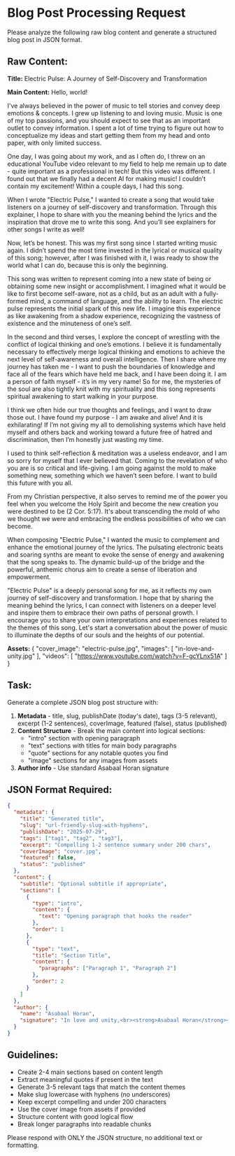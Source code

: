 # Blog Post Processing Request

Please analyze the following raw blog content and generate a structured blog post in JSON format.

## Raw Content:
**Title:** Electric Pulse: A Journey of Self-Discovery and Transformation

**Main Content:**
Hello, world!

I've always believed in the power of music to tell stories and convey deep emotions & concepts. I grew up listening to and loving music. Music is one of my top passions, and you should expect to see that as an important outlet to convey information. I spent a lot of time trying to figure out how to conceptualize my ideas and start getting them from my head and onto paper, with only limited success.

One day, I was going about my work, and as I often do, I threw on an educational YouTube video relevant to my field to help me remain up to date - quite important as a professional in tech! But this video was different. I found out that we finally had a decent AI for making music! I couldn’t contain my excitement! Within a couple days, I had this song.

When I wrote "Electric Pulse," I wanted to create a song that would take listeners on a journey of self-discovery and transformation. Through this explainer, I hope to share with you the meaning behind the lyrics and the inspiration that drove me to write this song. And you’ll see explainers for other songs I write as well!

Now, let’s be honest. This was my first song since I started writing music again. I didn’t spend the most time invested in the lyrical or musical quality of this song; however, after I was finished with it, I was ready to show the world what I can do, because this is only the beginning.

This song was written to represent coming into a new state of being or obtaining some new insight or accomplishment. I imagined what it would be like to first become self-aware, not as a child, but as an adult with a fully-formed mind, a command of language, and the ability to learn. The electric pulse represents the initial spark of this new life. I imagine this experience as like awakening from a shadow experience, recognizing the vastness of existence and the minuteness of one’s self.

In the second and third verses, I explore the concept of wrestling with the conflict of logical thinking and one’s emotions. I believe it is fundamentally necessary to effectively merge logical thinking and emotions to achieve the next level of self-awareness and overall intelligence. Then I share where my journey has taken me - I want to push the boundaries of knowledge and face all of the fears which have held me back, and I have been doing it. I am a person of faith myself - it’s in my very name! So for me, the mysteries of the soul are also tightly knit with my spirituality and this song represents spiritual awakening to start walking in your purpose.

I think we often hide our true thoughts and feelings, and I want to draw those out. I have found my purpose - I am awake and alive! And it is exhilarating! If I’m not giving my all to demolishing systems which have held myself and others back and working toward a future free of hatred and discrimination, then I’m honestly just wasting my time.

I used to think self-reflection & meditation was a useless endeavor, and I am so sorry for myself that I ever believed that. Coming to the revelation of who you are is so critical and life-giving. I am going against the mold to make something new, something which we haven’t seen before. I want to build this future with you all.

From my Christian perspective, it also serves to remind me of the power you feel when you welcome the Holy Spirit and become the new creation you were destined to be (2 Cor. 5:17). It's about transcending the mold of who we thought we were and embracing the endless possibilities of who we can become.

When composing "Electric Pulse," I wanted the music to complement and enhance the emotional journey of the lyrics. The pulsating electronic beats and soaring synths are meant to evoke the sense of energy and awakening that the song speaks to. The dynamic build-up of the bridge and the powerful, anthemic chorus aim to create a sense of liberation and empowerment.

"Electric Pulse" is a deeply personal song for me, as it reflects my own journey of self-discovery and transformation. I hope that by sharing the meaning behind the lyrics, I can connect with listeners on a deeper level and inspire them to embrace their own paths of personal growth. I encourage you to share your own interpretations and experiences related to the themes of this song. Let's start a conversation about the power of music to illuminate the depths of our souls and the heights of our potential.

**Assets:**
{
  "cover_image": "electric-pulse.jpg",
  "images": [
    "in-love-and-unity.jpg"
  ],
  "videos": [
    "https://www.youtube.com/watch?v=F-gcYLnx51A"
  ]
}

## Task:
Generate a complete JSON blog post structure with:

1. **Metadata** - title, slug, publishDate (today's date), tags (3-5 relevant), excerpt (1-2 sentences), coverImage, featured (false), status (published)
2. **Content Structure** - Break the main content into logical sections:
   - "intro" section with opening paragraph
   - "text" sections with titles for main body paragraphs
   - "quote" sections for any notable quotes you find
   - "image" sections for any images from assets
3. **Author info** - Use standard Asabaal Horan signature

## JSON Format Required:
```json
{
  "metadata": {
    "title": "Generated title",
    "slug": "url-friendly-slug-with-hyphens",
    "publishDate": "2025-07-29",
    "tags": ["tag1", "tag2", "tag3"],
    "excerpt": "Compelling 1-2 sentence summary under 200 chars",
    "coverImage": "cover.jpg",
    "featured": false,
    "status": "published"
  },
  "content": {
    "subtitle": "Optional subtitle if appropriate",
    "sections": [
      {
        "type": "intro",
        "content": {
          "text": "Opening paragraph that hooks the reader"
        },
        "order": 1
      },
      {
        "type": "text", 
        "title": "Section Title",
        "content": {
          "paragraphs": ["Paragraph 1", "Paragraph 2"]
        },
        "order": 2
      }
    ]
  },
  "author": {
    "name": "Asabaal Horan",
    "signature": "In love and unity,<br><strong>Asabaal Horan</strong><br>Founder, Asabaal Ventures"
  }
}
```

## Guidelines:
- Create 2-4 main sections based on content length
- Extract meaningful quotes if present in the text
- Generate 3-5 relevant tags that match the content themes
- Make slug lowercase with hyphens (no underscores)
- Keep excerpt compelling and under 200 characters
- Use the cover image from assets if provided
- Structure content with good logical flow
- Break longer paragraphs into readable chunks

Please respond with ONLY the JSON structure, no additional text or formatting.
